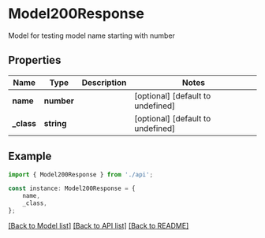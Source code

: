 # Model200Response

Model for testing model name starting with number

## Properties

Name | Type | Description | Notes
------------ | ------------- | ------------- | -------------
**name** | **number** |  | [optional] [default to undefined]
**_class** | **string** |  | [optional] [default to undefined]

## Example

```typescript
import { Model200Response } from './api';

const instance: Model200Response = {
    name,
    _class,
};
```

[[Back to Model list]](../README.md#documentation-for-models) [[Back to API list]](../README.md#documentation-for-api-endpoints) [[Back to README]](../README.md)
